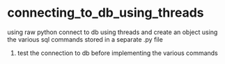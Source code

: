 # connecting_to_db_using_threads
using raw python connect to db using threads and create an object using the various sql commands stored in a separate .py file
1. test the connection to db before implementing the various commands
